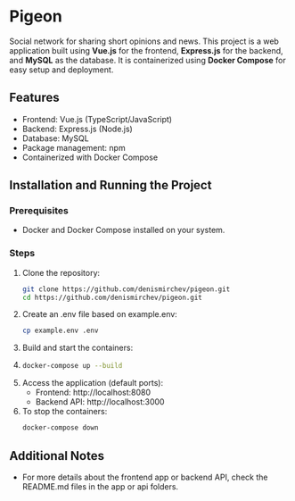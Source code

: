 # Pigeon

Social network for sharing short opinions and news.
This project is a web application built using **Vue.js** for the frontend, **Express.js** for the backend, and **MySQL** as the database. It is containerized using **Docker Compose** for easy setup and deployment.

## Features
- Frontend: Vue.js (TypeScript/JavaScript)
- Backend: Express.js (Node.js)
- Database: MySQL
- Package management: npm
- Containerized with Docker Compose

## Installation and Running the Project

### Prerequisites
- Docker and Docker Compose installed on your system.

### Steps
1. Clone the repository:
   ```bash
   git clone https://github.com/denismirchev/pigeon.git
   cd https://github.com/denismirchev/pigeon.git
   ``` 
2. Create an .env file based on example.env:
    ```bash
    cp example.env .env
    ```
3. Build and start the containers:
4. ```bash
   docker-compose up --build
   ```
5. Access the application (default ports):
   - Frontend: http://localhost:8080
   - Backend API: http://localhost:3000
6. To stop the containers:
   ```bash
   docker-compose down
   ```

## Additional Notes
- For more details about the frontend app or backend API, check the README.md files in the app or api folders.
